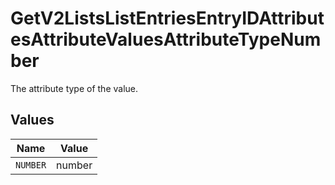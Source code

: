 # GetV2ListsListEntriesEntryIDAttributesAttributeValuesAttributeTypeNumber

The attribute type of the value.


## Values

| Name     | Value    |
| -------- | -------- |
| `NUMBER` | number   |